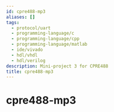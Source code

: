 ```yaml
---
id: cpre488-mp3
aliases: []
tags:
  - protocol/uart
  - programming-language/c
  - programming-language/cpp
  - programming-language/matlab
  - ide/vivado
  - hdl/vhdl
  - hdl/verilog
description: Mini-project 3 for CPRE488
title: cpre488-mp3
---
```


# cpre488-mp3
